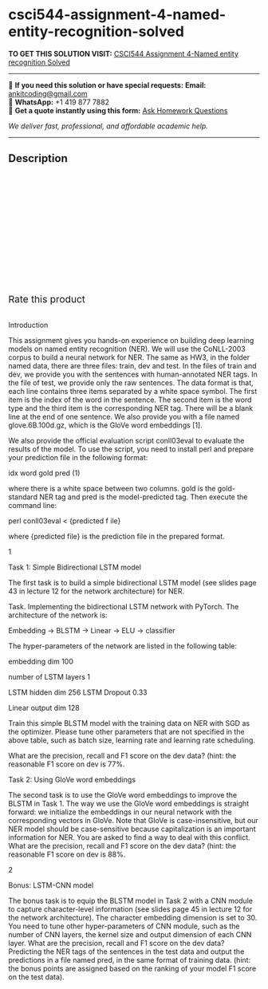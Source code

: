 # csci544-assignment-4-named-entity-recognition-solved
**TO GET THIS SOLUTION VISIT:** [CSCI544 Assignment 4-Named entity recognition Solved](https://www.ankitcodinghub.com/product/csci544-assignment-4-named-entity-recognition-solved/)


---

📩 **If you need this solution or have special requests:** **Email:** ankitcoding@gmail.com  
📱 **WhatsApp:** +1 419 877 7882  
📄 **Get a quote instantly using this form:** [Ask Homework Questions](https://www.ankitcodinghub.com/services/ask-homework-questions/)

*We deliver fast, professional, and affordable academic help.*

---

<h2>Description</h2>



<div class="kk-star-ratings kksr-auto kksr-align-center kksr-valign-top" data-payload="{&quot;align&quot;:&quot;center&quot;,&quot;id&quot;:&quot;93669&quot;,&quot;slug&quot;:&quot;default&quot;,&quot;valign&quot;:&quot;top&quot;,&quot;ignore&quot;:&quot;&quot;,&quot;reference&quot;:&quot;auto&quot;,&quot;class&quot;:&quot;&quot;,&quot;count&quot;:&quot;0&quot;,&quot;legendonly&quot;:&quot;&quot;,&quot;readonly&quot;:&quot;&quot;,&quot;score&quot;:&quot;0&quot;,&quot;starsonly&quot;:&quot;&quot;,&quot;best&quot;:&quot;5&quot;,&quot;gap&quot;:&quot;4&quot;,&quot;greet&quot;:&quot;Rate this product&quot;,&quot;legend&quot;:&quot;0\/5 - (0 votes)&quot;,&quot;size&quot;:&quot;24&quot;,&quot;title&quot;:&quot;CSCI544 Assignment 4-Named entity recognition Solved&nbsp;&quot;,&quot;width&quot;:&quot;0&quot;,&quot;_legend&quot;:&quot;{score}\/{best} - ({count} {votes})&quot;,&quot;font_factor&quot;:&quot;1.25&quot;}">

<div class="kksr-stars">

<div class="kksr-stars-inactive">
            <div class="kksr-star" data-star="1" style="padding-right: 4px">


<div class="kksr-icon" style="width: 24px; height: 24px;"></div>
        </div>
            <div class="kksr-star" data-star="2" style="padding-right: 4px">


<div class="kksr-icon" style="width: 24px; height: 24px;"></div>
        </div>
            <div class="kksr-star" data-star="3" style="padding-right: 4px">


<div class="kksr-icon" style="width: 24px; height: 24px;"></div>
        </div>
            <div class="kksr-star" data-star="4" style="padding-right: 4px">


<div class="kksr-icon" style="width: 24px; height: 24px;"></div>
        </div>
            <div class="kksr-star" data-star="5" style="padding-right: 4px">


<div class="kksr-icon" style="width: 24px; height: 24px;"></div>
        </div>
    </div>

<div class="kksr-stars-active" style="width: 0px;">
            <div class="kksr-star" style="padding-right: 4px">


<div class="kksr-icon" style="width: 24px; height: 24px;"></div>
        </div>
            <div class="kksr-star" style="padding-right: 4px">


<div class="kksr-icon" style="width: 24px; height: 24px;"></div>
        </div>
            <div class="kksr-star" style="padding-right: 4px">


<div class="kksr-icon" style="width: 24px; height: 24px;"></div>
        </div>
            <div class="kksr-star" style="padding-right: 4px">


<div class="kksr-icon" style="width: 24px; height: 24px;"></div>
        </div>
            <div class="kksr-star" style="padding-right: 4px">


<div class="kksr-icon" style="width: 24px; height: 24px;"></div>
        </div>
    </div>
</div>


<div class="kksr-legend" style="font-size: 19.2px;">
            <span class="kksr-muted">Rate this product</span>
    </div>
    </div>
<div class="page" title="Page 1">
<div class="layoutArea">
<div class="column">
&nbsp;

Introduction

This assignment gives you hands-on experience on building deep learning models on named entity recognition (NER). We will use the CoNLL-2003 corpus to build a neural network for NER. The same as HW3, in the folder named data, there are three files: train, dev and test. In the files of train and dev, we provide you with the sentences with human-annotated NER tags. In the file of test, we provide only the raw sentences. The data format is that, each line contains three items separated by a white space symbol. The first item is the index of the word in the sentence. The second item is the word type and the third item is the corresponding NER tag. There will be a blank line at the end of one sentence. We also provide you with a file named glove.6B.100d.gz, which is the GloVe word embeddings [1].

We also provide the official evaluation script conll03eval to evaluate the results of the model. To use the script, you need to install perl and prepare your prediction file in the following format:

idx word gold pred (1)

where there is a white space between two columns. gold is the gold-standard NER tag and pred is the model-predicted tag. Then execute the command line:

perl conll03eval &lt; {predicted f ile}

where {predicted file} is the prediction file in the prepared format.

1

</div>
</div>
</div>
<div class="page" title="Page 2">
<div class="layoutArea">
<div class="column">
Task 1: Simple Bidirectional LSTM model

The first task is to build a simple bidirectional LSTM model (see slides page 43 in lecture 12 for the network architecture) for NER.

Task. Implementing the bidirectional LSTM network with PyTorch. The architecture of the network is:

Embedding → BLSTM → Linear → ELU → classifier

The hyper-parameters of the network are listed in the following table:

embedding dim 100

number of LSTM layers 1

LSTM hidden dim 256 LSTM Dropout 0.33

Linear output dim 128

Train this simple BLSTM model with the training data on NER with SGD as the optimizer. Please tune other parameters that are not specified in the above table, such as batch size, learning rate and learning rate scheduling.

What are the precision, recall and F1 score on the dev data? (hint: the reasonable F1 score on dev is 77%.

Task 2: Using GloVe word embeddings

The second task is to use the GloVe word embeddings to improve the BLSTM in Task 1. The way we use the GloVe word embeddings is straight forward: we initialize the embeddings in our neural network with the corresponding vectors in GloVe. Note that GloVe is case-insensitive, but our NER model should be case-sensitive because capitalization is an important information for NER. You are asked to find a way to deal with this conflict. What are the precision, recall and F1 score on the dev data? (hint: the reasonable F1 score on dev is 88%.

2

</div>
</div>
</div>
<div class="page" title="Page 3">
<div class="layoutArea">
<div class="column">
Bonus: LSTM-CNN model

The bonus task is to equip the BLSTM model in Task 2 with a CNN module to capture character-level information (see slides page 45 in lecture 12 for the network architecture). The character embedding dimension is set to 30. You need to tune other hyper-parameters of CNN module, such as the number of CNN layers, the kernel size and output dimension of each CNN layer. What are the precision, recall and F1 score on the dev data? Predicting the NER tags of the sentences in the test data and output the predictions in a file named pred, in the same format of training data. (hint: the bonus points are assigned based on the ranking of your model F1 score on the test data).

</div>
</div>
</div>
